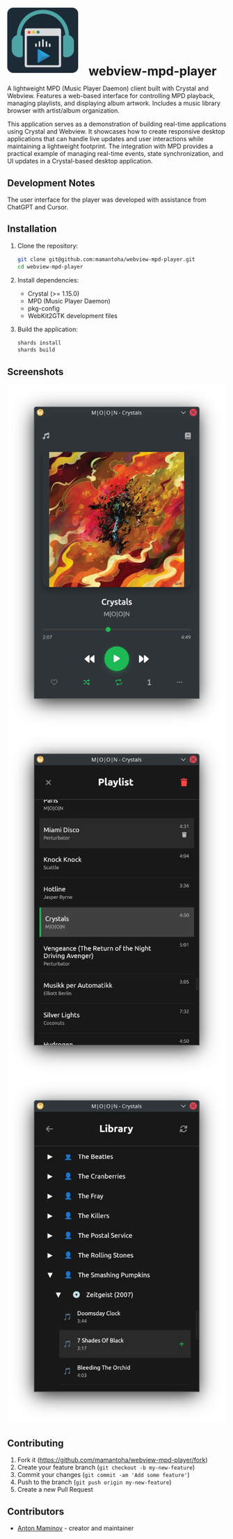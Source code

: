 <p align="left">
  <img src="https://github.com/mamantoha/webview-mpd-player/raw/refs/heads/main/src/assets/icon.png" alt="webview-mpd-player" height="150px">
  <span style="font-size: 2em; font-weight: bold; vertical-align: middle; margin-left: 20px;">webview-mpd-player</span>
</p>


A lightweight MPD (Music Player Daemon) client built with Crystal and Webview. Features a web-based interface for controlling MPD playback, managing playlists, and displaying album artwork. Includes a music library browser with artist/album organization.

This application serves as a demonstration of building real-time applications using Crystal and Webview. It showcases how to create responsive desktop applications that can handle live updates and user interactions while maintaining a lightweight footprint. The integration with MPD provides a practical example of managing real-time events, state synchronization, and UI updates in a Crystal-based desktop application.

## Development Notes

The user interface for the player was developed with assistance from ChatGPT and Cursor.

## Installation

1. Clone the repository:
   ```bash
   git clone git@github.com:mamantoha/webview-mpd-player.git
   cd webview-mpd-player
   ```

2. Install dependencies:
   - Crystal (>= 1.15.0)
   - MPD (Music Player Daemon)
   - pkg-config
   - WebKit2GTK development files

3. Build the application:
   ```bash
   shards install
   shards build

   ```

## Screenshots

![Player](src/assets/screenshots/player.png)
![Playlist](src/assets/screenshots/playlist.png)
![Library](src/assets/screenshots/library.png)

## Contributing

1. Fork it (<https://github.com/mamantoha/webview-mpd-player/fork>)
2. Create your feature branch (`git checkout -b my-new-feature`)
3. Commit your changes (`git commit -am 'Add some feature'`)
4. Push to the branch (`git push origin my-new-feature`)
5. Create a new Pull Request

## Contributors

- [Anton Maminov](https://github.com/mamantoha) - creator and maintainer
